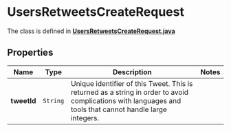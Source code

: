 

# UsersRetweetsCreateRequest

The class is defined in **[UsersRetweetsCreateRequest.java](../../src/main/java/example/micronaut/model/UsersRetweetsCreateRequest.java)**

## Properties

Name | Type | Description | Notes
------------ | ------------- | ------------- | -------------
**tweetId** | `String` | Unique identifier of this Tweet. This is returned as a string in order to avoid complications with languages and tools that cannot handle large integers. | 



